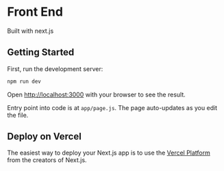 # Front End 

Built with next.js

## Getting Started

First, run the development server:

```bash
npm run dev
```

Open [http://localhost:3000](http://localhost:3000) with your browser to see the result.


Entry point into code is at `app/page.js`. The page auto-updates as you edit the file.

## Deploy on Vercel

The easiest way to deploy your Next.js app is to use the [Vercel Platform](https://vercel.com/new?utm_medium=default-template&filter=next.js&utm_source=create-next-app&utm_campaign=create-next-app-readme) from the creators of Next.js.
